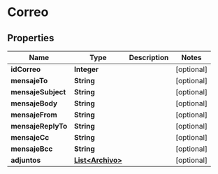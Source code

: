 

# Correo

## Properties

Name | Type | Description | Notes
------------ | ------------- | ------------- | -------------
**idCorreo** | **Integer** |  |  [optional]
**mensajeTo** | **String** |  |  [optional]
**mensajeSubject** | **String** |  |  [optional]
**mensajeBody** | **String** |  |  [optional]
**mensajeFrom** | **String** |  |  [optional]
**mensajeReplyTo** | **String** |  |  [optional]
**mensajeCc** | **String** |  |  [optional]
**mensajeBcc** | **String** |  |  [optional]
**adjuntos** | [**List&lt;Archivo&gt;**](Archivo.md) |  |  [optional]



